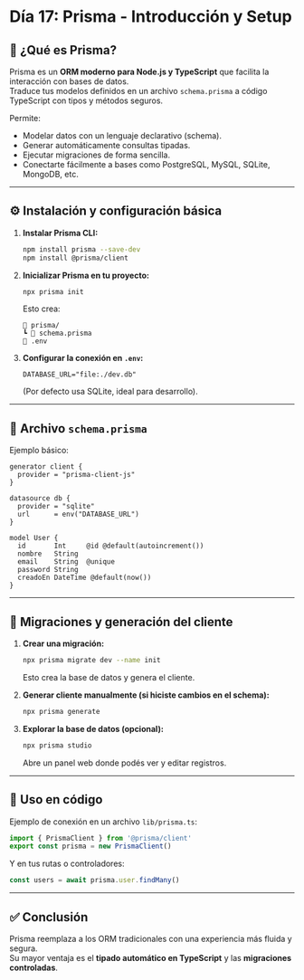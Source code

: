# Día 17: Prisma - Introducción y Setup

## 🧠 ¿Qué es Prisma?

Prisma es un **ORM moderno para Node.js y TypeScript** que facilita la interacción con bases de datos.  
Traduce tus modelos definidos en un archivo `schema.prisma` a código TypeScript con tipos y métodos seguros.

Permite:
- Modelar datos con un lenguaje declarativo (schema).
- Generar automáticamente consultas tipadas.
- Ejecutar migraciones de forma sencilla.
- Conectarte fácilmente a bases como PostgreSQL, MySQL, SQLite, MongoDB, etc.

---

## ⚙️ Instalación y configuración básica

1. **Instalar Prisma CLI:**
   ```bash
   npm install prisma --save-dev
   npm install @prisma/client
   ```

2. **Inicializar Prisma en tu proyecto:**
   ```bash
   npx prisma init
   ```

   Esto crea:
   ```
   📁 prisma/
   ┗ 📄 schema.prisma
   📄 .env
   ```

3. **Configurar la conexión en `.env`:**
   ```env
   DATABASE_URL="file:./dev.db"
   ```

   (Por defecto usa SQLite, ideal para desarrollo).

---

## 🧩 Archivo `schema.prisma`

Ejemplo básico:

```prisma
generator client {
  provider = "prisma-client-js"
}

datasource db {
  provider = "sqlite"
  url      = env("DATABASE_URL")
}

model User {
  id       Int     @id @default(autoincrement())
  nombre   String
  email    String  @unique
  password String
  creadoEn DateTime @default(now())
}
```

---

## 🚀 Migraciones y generación del cliente

1. **Crear una migración:**
   ```bash
   npx prisma migrate dev --name init
   ```
   Esto crea la base de datos y genera el cliente.

2. **Generar cliente manualmente (si hiciste cambios en el schema):**
   ```bash
   npx prisma generate
   ```

3. **Explorar la base de datos (opcional):**
   ```bash
   npx prisma studio
   ```
   Abre un panel web donde podés ver y editar registros.

---

## 🧩 Uso en código

Ejemplo de conexión en un archivo `lib/prisma.ts`:

```ts
import { PrismaClient } from '@prisma/client'
export const prisma = new PrismaClient()
```

Y en tus rutas o controladores:
```ts
const users = await prisma.user.findMany()
```

---

## ✅ Conclusión

Prisma reemplaza a los ORM tradicionales con una experiencia más fluida y segura.  
Su mayor ventaja es el **tipado automático en TypeScript** y las **migraciones controladas**.
